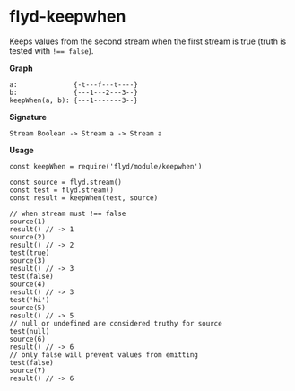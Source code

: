 # flyd-keepwhen

Keeps values from the second stream when the first stream is true (truth is tested with `!== false`).

__Graph__

```
a:              {-t---f---t----}
b:              {---1---2---3--}
keepWhen(a, b): {---1-------3--}
```

__Signature__

`Stream Boolean -> Stream a -> Stream a`

__Usage__

```
const keepWhen = require('flyd/module/keepwhen')

const source = flyd.stream()
const test = flyd.stream()
const result = keepWhen(test, source)

// when stream must !== false
source(1)
result() // -> 1
source(2)
result() // -> 2
test(true)
source(3)
result() // -> 3
test(false)
source(4)
result() // -> 3
test('hi')
source(5)
result() // -> 5
// null or undefined are considered truthy for source
test(null)
source(6)
result() // -> 6
// only false will prevent values from emitting
test(false)
source(7)
result() // -> 6
```
